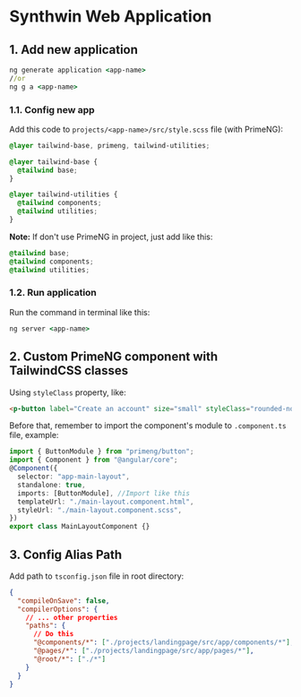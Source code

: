 # Synthwin Web Application

## 1. Add new application

```bat
ng generate application <app-name>
//or
ng g a <app-name>
```

### 1.1. Config new app

Add this code to `projects/<app-name>/src/style.scss` file (with PrimeNG):

```css
@layer tailwind-base, primeng, tailwind-utilities;

@layer tailwind-base {
  @tailwind base;
}

@layer tailwind-utilities {
  @tailwind components;
  @tailwind utilities;
}
```

**Note:** If don't use PrimeNG in project, just add like this:

```css
@tailwind base;
@tailwind components;
@tailwind utilities;
```

### 1.2. Run application

Run the command in terminal like this:

```bat
ng server <app-name>
```

## 2. Custom PrimeNG component with TailwindCSS classes

Using `styleClass` property, like:

```html
<p-button label="Create an account" size="small" styleClass="rounded-none outline-none bg-primary-2 border-primary-2" routerLink="/" />
```

Before that, remember to import the component's module to `.component.ts` file, example:

```ts
import { ButtonModule } from "primeng/button";
import { Component } from "@angular/core";
@Component({
  selector: "app-main-layout",
  standalone: true,
  imports: [ButtonModule], //Import like this
  templateUrl: "./main-layout.component.html",
  styleUrl: "./main-layout.component.scss",
})
export class MainLayoutComponent {}
```

## 3. Config Alias Path

Add path to `tsconfig.json` file in root directory:

```json
{
  "compileOnSave": false,
  "compilerOptions": {
    // ... other properties
    "paths": {
      // Do this
      "@components/*": ["./projects/landingpage/src/app/components/*"],
      "@pages/*": ["./projects/landingpage/src/app/pages/*"],
      "@root/*": ["./*"]
    }
  }
}
```
